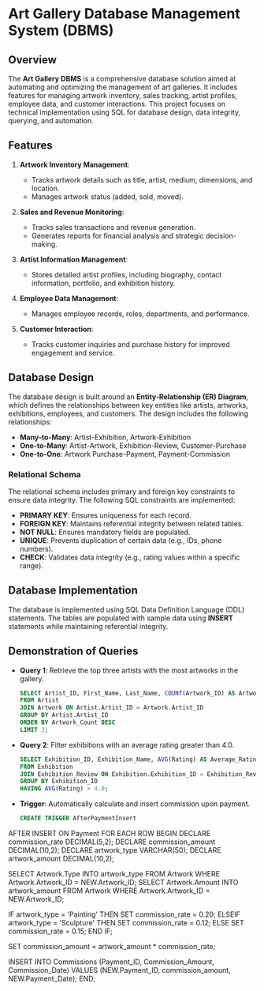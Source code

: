 # Art Gallery Database Management System (DBMS)

## Overview
The **Art Gallery DBMS** is a comprehensive database solution aimed at automating and optimizing the management of art galleries. It includes features for managing artwork inventory, sales tracking, artist profiles, employee data, and customer interactions. This project focuses on technical implementation using SQL for database design, data integrity, querying, and automation.

## Features
1. **Artwork Inventory Management**: 
   - Tracks artwork details such as title, artist, medium, dimensions, and location.
   - Manages artwork status (added, sold, moved).

2. **Sales and Revenue Monitoring**:
   - Tracks sales transactions and revenue generation.
   - Generates reports for financial analysis and strategic decision-making.

3. **Artist Information Management**:
   - Stores detailed artist profiles, including biography, contact information, portfolio, and exhibition history.

4. **Employee Data Management**:
   - Manages employee records, roles, departments, and performance.

5. **Customer Interaction**:
   - Tracks customer inquiries and purchase history for improved engagement and service.

## Database Design
The database design is built around an **Entity-Relationship (ER) Diagram**, which defines the relationships between key entities like artists, artworks, exhibitions, employees, and customers. The design includes the following relationships:

- **Many-to-Many**: Artist-Exhibition, Artwork-Exhibition
- **One-to-Many**: Artist-Artwork, Exhibition-Review, Customer-Purchase
- **One-to-One**: Artwork Purchase-Payment, Payment-Commission

### Relational Schema
The relational schema includes primary and foreign key constraints to ensure data integrity. The following SQL constraints are implemented:
- **PRIMARY KEY**: Ensures uniqueness for each record.
- **FOREIGN KEY**: Maintains referential integrity between related tables.
- **NOT NULL**: Ensures mandatory fields are populated.
- **UNIQUE**: Prevents duplication of certain data (e.g., IDs, phone numbers).
- **CHECK**: Validates data integrity (e.g., rating values within a specific range).

## Database Implementation
The database is implemented using SQL Data Definition Language (DDL) statements. The tables are populated with sample data using **INSERT** statements while maintaining referential integrity.

## Demonstration of Queries
- **Query 1**: Retrieve the top three artists with the most artworks in the gallery.
  ```sql
  SELECT Artist_ID, First_Name, Last_Name, COUNT(Artwork_ID) AS Artwork_Count
  FROM Artist
  JOIN Artwork ON Artist.Artist_ID = Artwork.Artist_ID
  GROUP BY Artist.Artist_ID
  ORDER BY Artwork_Count DESC
  LIMIT 3;

- **Query 2**: Filter exhibitions with an average rating greater than 4.0.
  ```sql
  SELECT Exhibition_ID, Exhibition_Name, AVG(Rating) AS Average_Rating
  FROM Exhibition
  JOIN Exhibition_Review ON Exhibition.Exhibition_ID = Exhibition_Review.Exhibition_ID
  GROUP BY Exhibition_ID
  HAVING AVG(Rating) > 4.0;

- **Trigger**: Automatically calculate and insert commission upon payment.
  ```sql
  CREATE TRIGGER AfterPaymentInsert
AFTER INSERT ON Payment
FOR EACH ROW
BEGIN
  DECLARE commission_rate DECIMAL(5,2);
  DECLARE commission_amount DECIMAL(10,2);
  DECLARE artwork_type VARCHAR(50);
  DECLARE artwork_amount DECIMAL(10,2);

  SELECT Artwork.Type INTO artwork_type FROM Artwork WHERE Artwork.Artwork_ID = NEW.Artwork_ID;
  SELECT Artwork.Amount INTO artwork_amount FROM Artwork WHERE Artwork.Artwork_ID = NEW.Artwork_ID;

  IF artwork_type = 'Painting' THEN
    SET commission_rate = 0.20;
  ELSEIF artwork_type = 'Sculpture' THEN
    SET commission_rate = 0.12;
  ELSE
    SET commission_rate = 0.15;
  END IF;

  SET commission_amount = artwork_amount * commission_rate;

  INSERT INTO Commissions (Payment_ID, Commission_Amount, Commission_Date)
  VALUES (NEW.Payment_ID, commission_amount, NEW.Payment_Date);
END;
